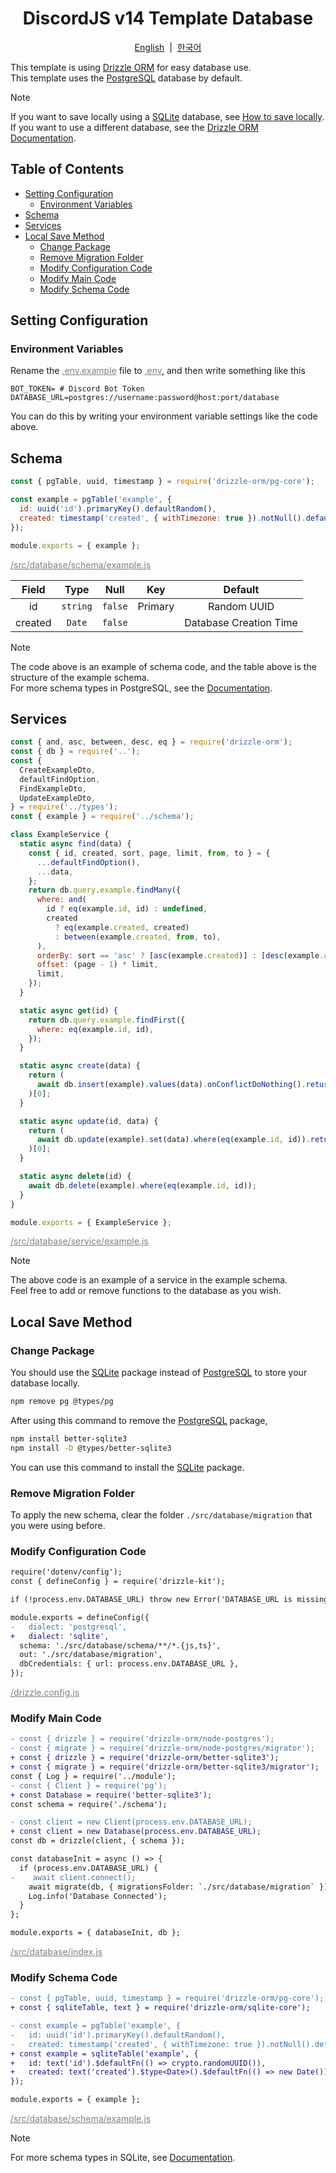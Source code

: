 <h1 align="center">DiscordJS v14 Template Database</h1>
<p align="center">
  <a href="/docs/en-US/database.md">English</a>
  &nbsp;|&nbsp;
  <a href="/docs/ko/database.md">한국어</a>
</p>

This template is using [Drizzle ORM](https://orm.drizzle.team/) for easy database use.<br>
This template uses the [PostgreSQL](https://orm.drizzle.team/docs/get-started-postgresql) database by default.

> [!NOTE]
> If you want to save locally using a [SQLite](https://orm.drizzle.team/docs/get-started-sqlite) database, see [How to save locally](#Local-Save-How-To).<br>
> If you want to use a different database, see the [Drizzle ORM Documentation](https://orm.drizzle.team/docs/get-started).

## Table of Contents

- [Setting Configuration](#Setting-Configuration)
  - [Environment Variables](#Environment-Variables)
- [Schema](#Schema)
- [Services](#Services)
- [Local Save Method](#Local-Save-Method)
  - [Change Package](#Change-Package)
  - [Remove Migration Folder](#Remove-Migration-Folder)
  - [Modify Configuration Code](#Modify-Configuration-Code)
  - [Modify Main Code](#Modify-Main-Code)
  - [Modify Schema Code](#Modify-Schema-Code)

## Setting Configuration

### Environment Variables

Rename the <a style="color: gray;" href="/.env.example">.env.example</a> file to <a style="color: gray;" href="/.env">.env</a>, and then write something like this

```properties
BOT_TOKEN= # Discord Bot Token
DATABASE_URL=postgres://username:password@host:port/database
```

You can do this by writing your environment variable settings like the code above.

## Schema

```js
const { pgTable, uuid, timestamp } = require('drizzle-orm/pg-core');

const example = pgTable('example', {
  id: uuid('id').primaryKey().defaultRandom(),
  created: timestamp('created', { withTimezone: true }).notNull().defaultNow(),
});

module.exports = { example };
```

<a style="color: gray;" href="/src/database/schema/example.js">/src/database/schema/example.js</a>

|  Field  |   Type   |  Null   |   Key   |        Default         |
| :-----: | :------: | :-----: | :-----: | :--------------------: |
|   id    | `string` | `false` | Primary |      Random UUID       |
| created |  `Date`  | `false` |         | Database Creation Time |

> [!NOTE]
> The code above is an example of schema code, and the table above is the structure of the example schema.<br>
> For more schema types in PostgreSQL, see the [Documentation](https://orm.drizzle.team/docs/column-types/pg).

## Services

```js
const { and, asc, between, desc, eq } = require('drizzle-orm');
const { db } = require('..');
const {
  CreateExampleDto,
  defaultFindOption,
  FindExampleDto,
  UpdateExampleDto,
} = require('../types');
const { example } = require('../schema');

class ExampleService {
  static async find(data) {
    const { id, created, sort, page, limit, from, to } = {
      ...defaultFindOption(),
      ...data,
    };
    return db.query.example.findMany({
      where: and(
        id ? eq(example.id, id) : undefined,
        created
          ? eq(example.created, created)
          : between(example.created, from, to),
      ),
      orderBy: sort == 'asc' ? [asc(example.created)] : [desc(example.created)],
      offset: (page - 1) * limit,
      limit,
    });
  }

  static async get(id) {
    return db.query.example.findFirst({
      where: eq(example.id, id),
    });
  }

  static async create(data) {
    return (
      await db.insert(example).values(data).onConflictDoNothing().returning()
    )[0];
  }

  static async update(id, data) {
    return (
      await db.update(example).set(data).where(eq(example.id, id)).returning()
    )[0];
  }

  static async delete(id) {
    await db.delete(example).where(eq(example.id, id));
  }
}

module.exports = { ExampleService };
```

<a style="color: gray;" href="/src/database/service/example.js">/src/database/service/example.js</a>

> [!NOTE]
> The above code is an example of a service in the example schema.<br>
> Feel free to add or remove functions to the database as you wish.

## Local Save Method

### Change Package

You should use the [SQLite](https://orm.drizzle.team/docs/get-started-sqlite) package instead of [PostgreSQL](https://orm.drizzle.team/docs/get-started-postgresql) to store your database locally.

```bash
npm remove pg @types/pg
```

After using this command to remove the [PostgreSQL](https://orm.drizzle.team/docs/get-started-postgresql) package,

```bash
npm install better-sqlite3
npm install -D @types/better-sqlite3
```

You can use this command to install the [SQLite](https://orm.drizzle.team/docs/get-started-sqlite) package.

### Remove Migration Folder

To apply the new schema, clear the folder `./src/database/migration` that you were using before.

### Modify Configuration Code

```diff
require('dotenv/config');
const { defineConfig } = require('drizzle-kit');

if (!process.env.DATABASE_URL) throw new Error('DATABASE_URL is missing');

module.exports = defineConfig({
-   dialect: 'postgresql',
+   dialect: 'sqlite',
  schema: './src/database/schema/**/*.{js,ts}',
  out: './src/database/migration',
  dbCredentials: { url: process.env.DATABASE_URL },
});
```

<a style="color: gray;" href="/drizzle.config.ts">/drizzle.config.js</a>

### Modify Main Code

```diff
- const { drizzle } = require('drizzle-orm/node-postgres');
- const { migrate } = require('drizzle-orm/node-postgres/migrator');
+ const { drizzle } = require('drizzle-orm/better-sqlite3');
+ const { migrate } = require('drizzle-orm/better-sqlite3/migrator');
const { Log } = require('../module');
- const { Client } = require('pg');
+ const Database = require('better-sqlite3');
const schema = require('./schema');

- const client = new Client(process.env.DATABASE_URL);
+ const client = new Database(process.env.DATABASE_URL);
const db = drizzle(client, { schema });

const databaseInit = async () => {
  if (process.env.DATABASE_URL) {
-    await client.connect();
    await migrate(db, { migrationsFolder: `./src/database/migration` });
    Log.info('Database Connected');
  }
};

module.exports = { databaseInit, db };
```

<a style="color: gray;" href="/src/database/index.js">/src/database/index.js</a>

### Modify Schema Code

```diff
- const { pgTable, uuid, timestamp } = require('drizzle-orm/pg-core');
+ const { sqliteTable, text } = require('drizzle-orm/sqlite-core');

- const example = pgTable('example', {
-   id: uuid('id').primaryKey().defaultRandom(),
-   created: timestamp('created', { withTimezone: true }).notNull().defaultNow(),
+ const example = sqliteTable('example', {
+   id: text('id').$defaultFn(() => crypto.randomUUID()),
+   created: text('created').$type<Date>().$defaultFn(() => new Date()),
});

module.exports = { example };
```

<a style="color: gray;" href="/src/database/schema/example.js">/src/database/schema/example.js</a>

> [!NOTE]
> For more schema types in SQLite, see [Documentation](https://orm.drizzle.team/docs/column-types/sqlite).
